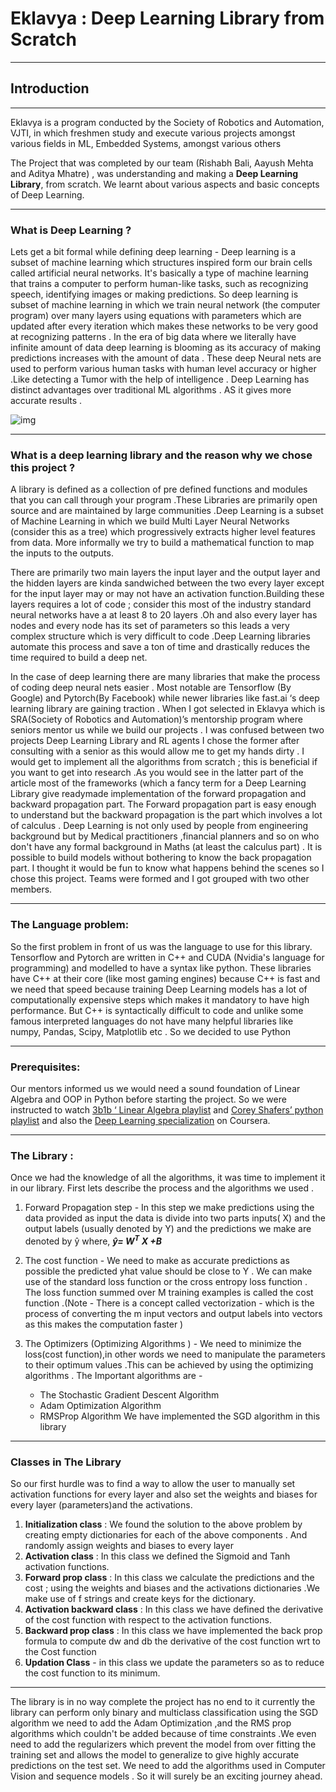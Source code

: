# Eklavya : Deep Learning Library from Scratch
___
## Introduction
___

Eklavya is a program conducted by the Society of Robotics and Automation, VJTI, in which freshmen study and execute various projects amongst various fields in ML, Embedded Systems, amongst various others

The Project that was completed by our team (Rishabh Bali, Aayush Mehta and Aditya Mhatre) , was understanding and making a **Deep Learning Library**, from scratch. We learnt about various aspects and basic concepts of Deep Learning.
___

### What is Deep Learning ?

Lets get a bit formal while defining deep learning - Deep learning is a subset of machine learning which structures inspired form our brain cells called artificial neural networks.
It's basically a type of machine learning that trains a computer to perform human-like tasks, such as recognizing speech, identifying images or making predictions. So deep learning is subset of machine learning in which we train neural network (the computer program) over many layers using equations with parameters which are updated after every iteration which makes these networks to be very good at recognizing patterns . In the era of big data where we literally have infinite amount of data deep learning is blooming as its accuracy of making predictions increases with the amount of data . These deep Neural nets are used to perform various human tasks with human level accuracy or higher .Like detecting a Tumor with the help of intelligence . 
Deep Learning has distinct advantages over traditional ML algorithms . AS it gives more accurate results . 

![img](/assets/1.jpg")
___
### What is a deep learning library and the reason why we chose this project ?

A library is defined as a collection of pre defined functions and  modules that you can call through your program .These Libraries are primarily open source and are maintained by large communities .Deep Learning is a subset of Machine Learning in which we build Multi Layer  Neural Networks (consider this as a tree) which progressively extracts higher level features from data. More informally we try to build a mathematical function to map the inputs to the outputs.

There are primarily two main layers the input layer and the output layer and the hidden layers are kinda sandwiched between the two every layer except for the input layer may or may not have an activation function.Building these layers requires a lot of code ; consider this most of the industry standard neural networks have a at least 8 to 20 layers .Oh and also every layer has nodes and every node has its set of parameters so this leads a very complex structure which is very difficult to code .Deep Learning libraries automate this process and save a ton of time and drastically reduces the time required to build a deep net.

In the case of deep learning there are many libraries that make the process of coding deep neural nets easier . Most notable are Tensorflow (By Google) and Pytorch(By Facebook) while newer libraries like fast.ai ‘s deep learning library are gaining traction . When I got selected in Eklavya which is SRA(Society of Robotics and Automation)’s mentorship program where seniors mentor us while we build our projects . I was confused between two projects Deep Learning Library and RL agents I chose the former after consulting with a senior as this would allow me to get my hands dirty . I would get to implement all the algorithms from scratch ; this is beneficial if you want to get into research .As you would see in the latter part of the article most of the frameworks (which a fancy term for a Deep Learning Library give readymade implementation of the forward propagation and backward propagation part. The Forward propagation part is easy enough to understand but the backward propagation is the part which involves a lot of calculus . Deep Learning is not only used by people from engineering background but by Medical practitioners ,financial planners and so on who don't have any formal background in Maths (at least the calculus part) . It is possible to build models without bothering to know the back propagation part. I thought it would be fun to know what happens behind the scenes so I chose this project. Teams were formed and I got grouped with two other members. 

___
### The Language problem:
So the first problem in front of us was the language to use for this library. Tensorflow and Pytorch are written in C++ and CUDA (Nvidia's language for programming) and modelled to have a syntax like python. These libraries have C++ at their core (like most gaming engines) because C++ is fast and we need that speed because training Deep Learning models has a lot of computationally expensive steps which makes it mandatory to have high performance. But C++ is syntactically difficult to code and unlike some famous interpreted languages do not have many helpful libraries like numpy, Pandas, Scipy, Matplotlib etc . So we decided to use Python 
___

### Prerequisites: 
Our mentors informed us we would need a sound foundation of Linear Algebra and OOP in Python before starting the project. So we were instructed to watch [3b1b ‘ Linear Algebra playlist](https://youtube.com/playlist?list=PL0-GT3co4r2y2YErbmuJw2L5tW4Ew2O5B) and [Corey Shafers’ python playlist](https://youtube.com/playlist?list=PL-osiE80TeTt2d9bfVyTiXJA-UTHn6WwU) and also the [Deep Learning specialization](https://www.coursera.org/specializations/deep-learning) on Coursera.

___

### The Library : 

Once we had the knowledge of all the algorithms, it was time to implement it in our library. First lets describe the process and the algorithms we used .
 
1) Forward Propagation step - In this step we make predictions using the data provided as input the data is divide into two parts inputs( X) and the output labels (usually denoted by Y) and the predictions we make are denoted by ŷ
where, ***ŷ= W<sup>T</sup> X +B***

2) The cost function - We need to make as accurate predictions as possible the predicted yhat value should be close to Y . We can make use of the standard loss function or the cross entropy loss function . The loss function summed over M training examples is called the cost function .(Note - There is a concept called vectorization - which is the process of converting the m input vectors  and output labels into vectors as this makes the computation faster ) 

3) The Optimizers (Optimizing Algorithms ) - We need to minimize the loss(cost function),in other words we need to manipulate the parameters to their optimum values .This can be achieved by using the optimizing algorithms . 
The Important algorithms are -
   * The Stochastic Gradient Descent Algorithm 
   * Adam Optimization Algorithm
   * RMSProp Algorithm
We have implemented the SGD algorithm in this library 
___

### Classes in The Library

So our first hurdle was to find a way to allow the user to manually set activation functions for every layer and also set the weights and biases for every layer (parameters)and the activations.
1) **Initialization class** : We found the solution to the above problem by creating empty dictionaries for each of the above components . And randomly assign weights and biases to every layer
2) **Activation class** : In this class we defined the Sigmoid and Tanh activation functions.
3) **Forward prop class** :  In this class we calculate the predictions and the cost ; using the weights and biases and the activations dictionaries .We make use of f strings and create keys for the dictionary.
4) **Activation backward class** : In this class we have defined the derivative of the cost function with respect to the activation functions.
5) **Backward prop class** :  In this class we have implemented the back prop formula to compute dw and db the derivative of the cost function wrt to the Cost function
6) **Updation Class** - in this class we update the parameters so as to reduce the cost function to its minimum.
   
___

The library is in no way complete the project has no end to it currently the library can perform only binary and multiclass classification using the SGD algorithm we need to add the Adam Optimization ,and the RMS prop algorithms which couldn't be added because of time constraints .We even need to add the regularizers which prevent the model from over fitting the training set and allows the model to generalize to give highly accurate predictions on the test set.  We need to add the algorithms used in Computer Vision and sequence models .
So it will surely be an exciting journey ahead.


